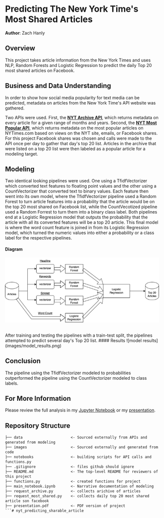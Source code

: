# Predicting The New York Time's Most Shared Articles

**Author**: Zach Hanly

## Overview

This project takes article information from the New York Times and uses NLP, Random Forests and Logistic Regression to predict the daily Top 20 most shared articles on Facebook. 

## Business and Data Understanding

In order to show how social media popularity for text media can be predicted, metadata on articles from the New York Time's API website was gathered.

Two APIs were used. First, the __[NYT Archive API](https://developer.nytimes.com/docs/archive-product/1/overview)__,  which returns metadata on every article for a given range of months and years. Second, the __[NYT Most Popular API](https://developer.nytimes.com/docs/most-popular-product/1/overview)__, which returns metadata on the most popular articles on NYTimes.com based on views on the NYT site, emails, or Facebook shares. For this project Facebook shares was chosen and calls were made to the API once per day to gather that day's top 20 list. Articles in the archive that were listed on a top 20 list were then labeled as a popular article for a modeling target. 

## Modeling

Two identical looking pipelines were used. One using a TfidfVectorizer which converted text features to floating point values and the other using a CountVectorizer that converted text to binary values. Each feature then went into its own model, where the TfidfVectorizer pipeline used a Random Forest to turn article features into a probability that the article would be on the top 20 most shared on Facebook list, while the CountVecotized pipeline used a Random Forrest to turn them into a binary class label. Both pipelines end at a Logistic Regression model that outputs the probability that the article with all its converted features will be a top 20 article. This final model is where the word count feature is joined in from its Logistic Regression model, which turned the numeric values into either a probability or a class label for the respective pipelines. 

#### Diagram
![model diagram](images/model_diagram.png)

<br/>
After training and testing the pipelines with a train-test split, the pipelines attempted to predict several day's Top 20 list. 
#### Results 
![model results](images/model_results.png)

## Conclusion

The pipeline using the TfidfVectorizer modeled to probabilities outperformed the pipeline using the CountVectorizer modeled to class labels. 


## For More Information

Please review the full analysis in my [Jupyter Notebook](./main_notebook.ipynb) or my [presentation](./presentation.pdf).

## Repository Structure

```
├── data                      <- Sourced externally from APIs and generated from modeling 
├── images                    <- Sourced externally and generated from code
├── notebooks                 <- building scripts for API calls and functions.py
├── .gitignore                <- files github should ignore 
├── README.md                 <- The top-level README for reviewers of this project
├── functions.py              <- created functions for project  
├── main_notebook.ipynb       <- Narrative documentation of modeling
├── request_archive.py        <- collects arichive of articles
├── request_most_shared.py    <- collects daily top 20 most shared article son facebook
├── presentation.pdf          <- PDF version of project 
```# nyt_predicting_sharable_article
